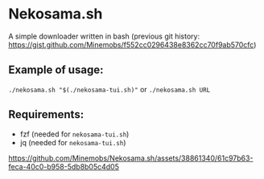 # Nekosama.sh
A simple downloader written in bash
(previous git history: https://gist.github.com/Minemobs/f552cc0296438e8362cc70f9ab570cfc)

## Example of usage:
`./nekosama.sh "$(./nekosama-tui.sh)"` or `./nekosama.sh URL`

## Requirements:
 - fzf (needed for `nekosama-tui.sh`)
 - jq (needed for `nekosama-tui.sh`)

https://github.com/Minemobs/Nekosama.sh/assets/38861340/61c97b63-feca-40c0-b958-5db8b05c4d05
